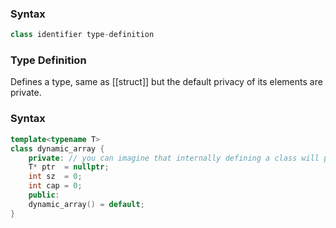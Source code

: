 ### Syntax
```c++
class identifier type-definition
```
### Type Definition
Defines a type, same as [[struct]] but the default privacy of its elements are private.
### Syntax
```c++
template<typename T>
class dynamic_array {
	private: // you can imagine that internally defining a class will put "private:" at the top of its definition
	T* ptr  = nullptr;
	int sz  = 0;
	int cap = 0;
	public:
	dynamic_array() = default;
}
```